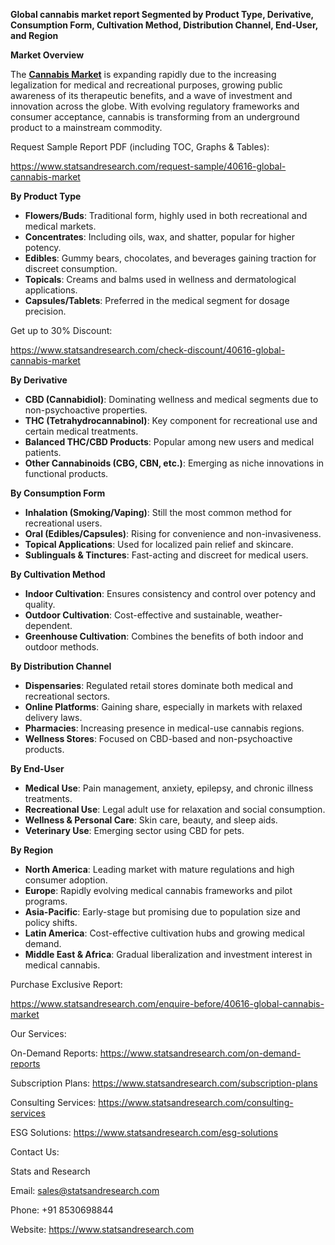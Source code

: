 ﻿**Global cannabis market report Segmented by Product Type, Derivative, Consumption Form, Cultivation Method, Distribution Channel, End-User, and Region**

**Market Overview**

The [**Cannabis Market**](https://www.statsandresearch.com/report/40616-global-cannabis-market) is expanding rapidly due to the increasing legalization for medical and recreational purposes, growing public awareness of its therapeutic benefits, and a wave of investment and innovation across the globe. With evolving regulatory frameworks and consumer acceptance, cannabis is transforming from an underground product to a mainstream commodity.

Request Sample Report PDF (including TOC, Graphs & Tables):

<https://www.statsandresearch.com/request-sample/40616-global-cannabis-market>

**By Product Type**

- **Flowers/Buds**: Traditional form, highly used in both recreational and medical markets.
- **Concentrates**: Including oils, wax, and shatter, popular for higher potency.
- **Edibles**: Gummy bears, chocolates, and beverages gaining traction for discreet consumption.
- **Topicals**: Creams and balms used in wellness and dermatological applications.
- **Capsules/Tablets**: Preferred in the medical segment for dosage precision.

Get up to 30% Discount:

<https://www.statsandresearch.com/check-discount/40616-global-cannabis-market>

**By Derivative**

- **CBD (Cannabidiol)**: Dominating wellness and medical segments due to non-psychoactive properties.
- **THC (Tetrahydrocannabinol)**: Key component for recreational use and certain medical treatments.
- **Balanced THC/CBD Products**: Popular among new users and medical patients.
- **Other Cannabinoids (CBG, CBN, etc.)**: Emerging as niche innovations in functional products.

**By Consumption Form**

- **Inhalation (Smoking/Vaping)**: Still the most common method for recreational users.
- **Oral (Edibles/Capsules)**: Rising for convenience and non-invasiveness.
- **Topical Applications**: Used for localized pain relief and skincare.
- **Sublinguals & Tinctures**: Fast-acting and discreet for medical users.

**By Cultivation Method**

- **Indoor Cultivation**: Ensures consistency and control over potency and quality.
- **Outdoor Cultivation**: Cost-effective and sustainable, weather-dependent.
- **Greenhouse Cultivation**: Combines the benefits of both indoor and outdoor methods.

**By Distribution Channel**

- **Dispensaries**: Regulated retail stores dominate both medical and recreational sectors.
- **Online Platforms**: Gaining share, especially in markets with relaxed delivery laws.
- **Pharmacies**: Increasing presence in medical-use cannabis regions.
- **Wellness Stores**: Focused on CBD-based and non-psychoactive products.

**By End-User**

- **Medical Use**: Pain management, anxiety, epilepsy, and chronic illness treatments.
- **Recreational Use**: Legal adult use for relaxation and social consumption.
- **Wellness & Personal Care**: Skin care, beauty, and sleep aids.
- **Veterinary Use**: Emerging sector using CBD for pets.

**By Region**

- **North America**: Leading market with mature regulations and high consumer adoption.
- **Europe**: Rapidly evolving medical cannabis frameworks and pilot programs.
- **Asia-Pacific**: Early-stage but promising due to population size and policy shifts.
- **Latin America**: Cost-effective cultivation hubs and growing medical demand.
- **Middle East & Africa**: Gradual liberalization and investment interest in medical cannabis.

Purchase Exclusive Report:

<https://www.statsandresearch.com/enquire-before/40616-global-cannabis-market>



Our Services:

On-Demand Reports: <https://www.statsandresearch.com/on-demand-reports>

Subscription Plans: <https://www.statsandresearch.com/subscription-plans>

Consulting Services: <https://www.statsandresearch.com/consulting-services>

ESG Solutions: <https://www.statsandresearch.com/esg-solutions>

Contact Us:

Stats and Research

Email: <sales@statsandresearch.com>

Phone: +91 8530698844

Website: <https://www.statsandresearch.com>


